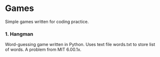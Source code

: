 # Games
Simple games written for coding practice.
### 1. Hangman
Word-guessing game written in Python. Uses text file words.txt to store list of words. A problem from MIT 6.00.1x.

